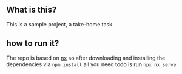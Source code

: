 ## What is this?

This is a sample project, a take-home task.

## how to run it?

The repo is based on [nx](https://nx.dev/) so after downloading and installing the dependencies via `npm install` all you need todo is run `npx nx serve`
